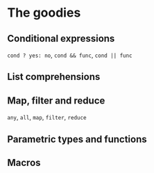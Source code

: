 # The goodies

## Conditional expressions

`cond ? yes: no`, `cond && func`, `cond || func`

## List comprehensions

## Map, filter and reduce

`any`, `all`, `map`, `filter`, `reduce`

## Parametric types and functions

## Macros